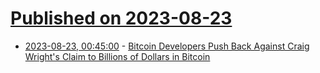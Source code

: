 # [Published on 2023-08-23](index.md)

* [2023-08-23, 00:45:00](https://yro.slashdot.org/story/23/08/22/2247223/bitcoin-developers-push-back-against-craig-wrights-claim-to-billions-of-dollars-in-bitcoin?utm_source=rss1.0mainlinkanon&utm_medium=feed) - [Bitcoin Developers Push Back Against Craig Wright's Claim to Billions of Dollars in Bitcoin](https://yro.slashdot.org/story/23/08/22/2247223/bitcoin-developers-push-back-against-craig-wrights-claim-to-billions-of-dollars-in-bitcoin?utm_source=rss1.0mainlinkanon&utm_medium=feed)
